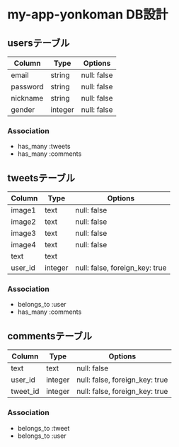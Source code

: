 # my-app-yonkoman DB設計
## usersテーブル
|Column|Type|Options|
|------|----|-------|
|email|string|null: false|
|password|string|null: false|
|nickname|string|null: false|
|gender|integer|null: false|

### Association
- has_many :tweets
- has_many :comments

## tweetsテーブル
|Column|Type|Options|
|------|----|-------|
|image1|text|null: false|
|image2|text|null: false|
|image3|text|null: false|
|image4|text|null: false|
|text|text||
|user_id|integer|null: false, foreign_key: true|
### Association
- belongs_to :user
- has_many :comments

## commentsテーブル
|Column|Type|Options|
|------|----|-------|
|text|text|null: false|
|user_id|integer|null: false, foreign_key: true|
|tweet_id|integer|null: false, foreign_key: true|
### Association
- belongs_to :tweet
- belongs_to :user
